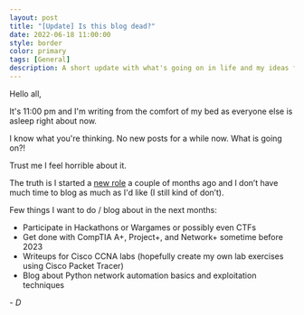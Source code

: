 ```yaml
---
layout: post
title: "[Update] Is this blog dead?"
date: 2022-06-18 11:00:00
style: border
color: primary
tags: [General]
description: A short update with what's going on in life and my ideas for the blog
---
```


Hello all,

It's 11:00 pm and I'm writing from the comfort of my bed as everyone else is asleep right about now.

I know what you're thinking. No new posts for a while now. What is going on?!

Trust me I feel horrible about it.

The truth is I started a [new role](https://www.linkedin.com/posts/danieldav_networkengineer-thankyou-team-activity-6912060514407702529-wnCX?utm_source=linkedin_share&utm_medium=member_desktop_web) a couple of months ago and I don’t have much time to blog as much as I'd like (I still kind of don’t).

Few things I want to do / blog about in the next months:

- Participate in Hackathons or Wargames or possibly even CTFs
- Get done with CompTIA A+, Project+, and Network+ sometime before 2023
- Writeups for Cisco CCNA labs (hopefully create my own lab exercises using Cisco Packet Tracer)
- Blog about Python network automation basics and exploitation techniques

*- D*
